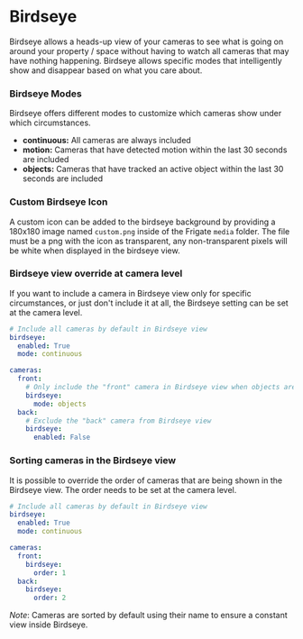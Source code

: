 # Birdseye

Birdseye allows a heads-up view of your cameras to see what is going on around your property / space without having to watch all cameras that may have nothing happening. Birdseye allows specific modes that intelligently show and disappear based on what you care about. 

### Birdseye Modes

Birdseye offers different modes to customize which cameras show under which circumstances.
 - **continuous:** All cameras are always included
 - **motion:** Cameras that have detected motion within the last 30 seconds are included
 - **objects:** Cameras that have tracked an active object within the last 30 seconds are included

### Custom Birdseye Icon

A custom icon can be added to the birdseye background by providing a 180x180 image named `custom.png` inside of the Frigate `media` folder. The file must be a png with the icon as transparent, any non-transparent pixels will be white when displayed in the birdseye view.

### Birdseye view override at camera level

If you want to include a camera in Birdseye view only for specific circumstances, or just don't include it at all, the Birdseye setting can be set at the camera level.

```yaml
# Include all cameras by default in Birdseye view
birdseye:
  enabled: True
  mode: continuous

cameras:
  front:
    # Only include the "front" camera in Birdseye view when objects are detected
    birdseye:
      mode: objects
  back:
    # Exclude the "back" camera from Birdseye view
    birdseye:
      enabled: False
```

### Sorting cameras in the Birdseye view

It is possible to override the order of cameras that are being shown in the Birdseye view.
The order needs to be set at the camera level.

```yaml
# Include all cameras by default in Birdseye view
birdseye:
  enabled: True
  mode: continuous

cameras:
  front:
    birdseye:
      order: 1
  back:
    birdseye:
      order: 2
```

*Note*: Cameras are sorted by default using their name to ensure a constant view inside Birdseye.

